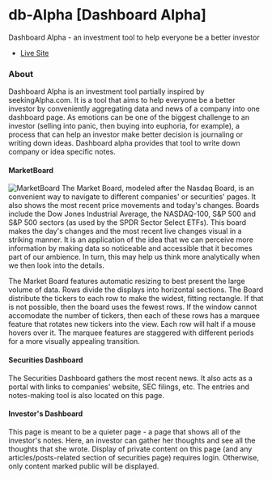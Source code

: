 # db-Alpha [Dashboard Alpha]

Dashboard Alpha - an investment tool to help everyone be a better investor
- [Live Site](http://dbalpha.herokuapp.com)

### About
Dashboard Alpha is an investment tool partially inspired by seekingAlpha.com. It is a tool that aims to help everyone be a better investor by conveniently aggregating data and news of a company into one dashboard page.
As emotions can be one of the biggest challenge to an investor (selling into panic, then buying into euphoria, for example), a process that can help an investor make better decision is journaling or writing down ideas. Dashboard alpha provides that tool to write down company or idea specific notes.

#### MarketBoard
![MarketBoard](https://raw.githubusercontent.com/eltonc88/db-Alpha/master/docs/img/nasdaq_100_board.png)
The Market Board, modeled after the Nasdaq Board, is an convenient way to navigate to different companies' or securities' pages. It also shows the most recent price movements and today's changes. Boards include the Dow Jones Industrial Average, the NASDAQ-100, S&P 500 and S&P 500 sectors (as used by the SPDR Sector Select ETFs).
This board makes the day's changes and the most recent live changes visual in a striking manner. It is an application of the idea that we can perceive more information by making data so noticeable and accessible that it becomes part of our ambience. In turn, this may help us think more analytically when we then look into the details.

The Market Board features automatic resizing to best present the large volume of data. Rows divide the displays into horizontal sections. The Board distribute the tickers to each row to make the widest, fitting rectangle. If that is not possible, then the board uses the fewest rows. If the window cannot accomodate the number of tickers, then each of these rows has a marquee feature that rotates new tickers into the view. Each row will halt if a mouse hovers over it. The marquee features are staggered with different periods for a more visually appealing transition.

#### Securities Dashboard
The Securities Dashboard gathers the most recent news. It also acts as a portal with links to companies' website, SEC filings, etc.
The entries and notes-making tool is also located on this page.

#### Investor's Dashboard
This page is meant to be a quieter page - a page that shows all of the investor's notes. Here, an investor can gather her thoughts and see all the thoughts that she wrote. Display of private content on this page (and any articles/posts-related section of securities page) requires login. Otherwise, only content marked public will be displayed.
